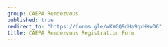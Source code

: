 ```yaml
---
group: CAEPA Rendezvous
published: true
redirect_to: "https://forms.gle/wKXGQ9dHa9qxHKwD6"
title: CAEPA Rendezvous Registration Form
---
```


